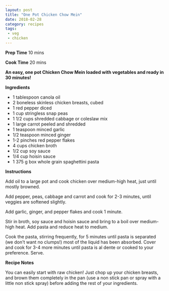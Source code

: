 ```yaml
---
layout: post
title: "One Pot Chicken Chow Mein"
date: 2018-02-28
category: recipes
tags:
 - veg
 - chicken 
---
```



**Prep Time**
10 mins

**Cook Time**
20 mins

**An easy, one pot Chicken Chow Mein loaded with vegetables and ready in 30 minutes!**

**Ingredients**

* 1 tablespoon canola oil
* 2 boneless skinless chicken breasts, cubed
* 1 red pepper diced
* 1 cup stringless snap peas
* 1 1/2 cups shredded cabbage or coleslaw mix
* 1 large carrot peeled and shredded
* 1 teaspoon minced garlic
* 1/2 teaspoon minced ginger
* 1-2 pinches red pepper flakes
* 4 cups chicken broth
* 1/2 cup soy sauce
* 1/4 cup hoisin sauce
* 1 375 g box whole grain spaghettini pasta

**Instructions**

Add oil to a large pot and cook chicken over medium-high heat, just until mostly browned.

Add pepper, peas, cabbage and carrot and cook for 2-3 minutes, until veggies are softened slightly.

Add garlic, ginger, and pepper flakes and cook 1 minute.

Stir in broth, soy sauce and hoisin sauce and bring to a boil over medium-high heat. Add pasta and reduce heat to medium.

Cook the pasta, stirring frequently, for 5 minutes until pasta is separated (we don't want no clumps!) most of the liquid has been absorbed. Cover and cook for 3-4 more minutes until pasta is al dente or cooked to your preference. Serve.

**Recipe Notes**

You can easily start with raw chicken! Just chop up your chicken breasts, and brown them completely in the pan (use a non stick pan or spray with a little non stick spray) before adding the rest of your ingredients.
